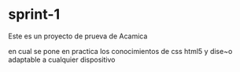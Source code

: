 # sprint-1

Este es un proyecto de prueva de Acamica

en cual se pone en practica los conocimientos de css html5 y dise~o adaptable a cualquier dispositivo
